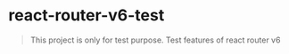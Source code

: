 ﻿# react-router-v6-test
 > This project is only for test purpose.
 > Test features of react router v6
